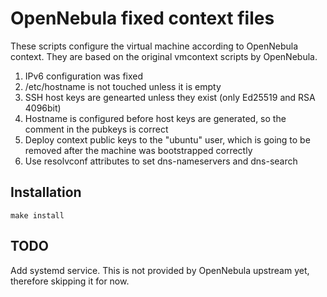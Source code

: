 # OpenNebula fixed context files

These scripts configure the virtual machine according to OpenNebula context. They are based on the
original vmcontext scripts by OpenNebula.

1. IPv6 configuration was fixed
2. /etc/hostname is not touched unless it is empty
3. SSH host keys are genearted unless they exist (only Ed25519 and RSA 4096bit)
4. Hostname is configured before host keys are generated, so the comment in the pubkeys is correct
5. Deploy context public keys to the "ubuntu" user, which is going to be removed after the machine
   was bootstrapped correctly
6. Use resolvconf attributes to set dns-nameservers and dns-search


## Installation

```shell
make install
```

## TODO

Add systemd service. This is not provided by OpenNebula upstream yet, therefore skipping it for now.
